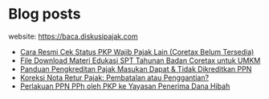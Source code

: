 # Blog posts

website: https://baca.diskusipajak.com

<!-- BLOG-POST-LIST:START -->
- [Cara Resmi Cek Status PKP Wajib Pajak Lain &lpar;Coretax Belum Tersedia&rpar;](https://baca.diskusipajak.com/cara-resmi-cek-status-pkp-wajib-pajak-lain-coretax-belum-tersedia/)
- [File Download Materi Edukasi SPT Tahunan Badan Coretax untuk UMKM](https://baca.diskusipajak.com/file-download-umkm-materi-edukasi-spt-tahunan-badan-coretax/)
- [Panduan Pengkreditan Pajak Masukan Dapat &amp; Tidak Dikreditkan PPN](https://baca.diskusipajak.com/panduan-pengkreditan-pajak-masukan-dapat-tidak-dikreditkan-ppn/)
- [Koreksi Nota Retur Pajak: Pembatalan atau Penggantian?](https://baca.diskusipajak.com/koreksi-nota-retur-pajak-pembatalan-atau-penggantian/)
- [Perlakuan PPN PPh oleh PKP ke Yayasan Penerima Dana Hibah](https://baca.diskusipajak.com/perlakuan-ppn-pph-oleh-pkp-ke-yayasan-penerima-dana-hibah/)
<!-- BLOG-POST-LIST:END -->

<!--
**kelaspajak/kelaspajak** is a ✨ _special_ ✨ repository because its `README.md` (this file) appears on your GitHub profile.

Here are some ideas to get you started:

- 🔭 I’m currently working on ...
- 🌱 I’m currently learning ...
- 👯 I’m looking to collaborate on ...
- 🤔 I’m looking for help with ...
- 💬 Ask me about ...
- 📫 How to reach me: ...
- 😄 Pronouns: ...
- ⚡ Fun fact: ...
-->
